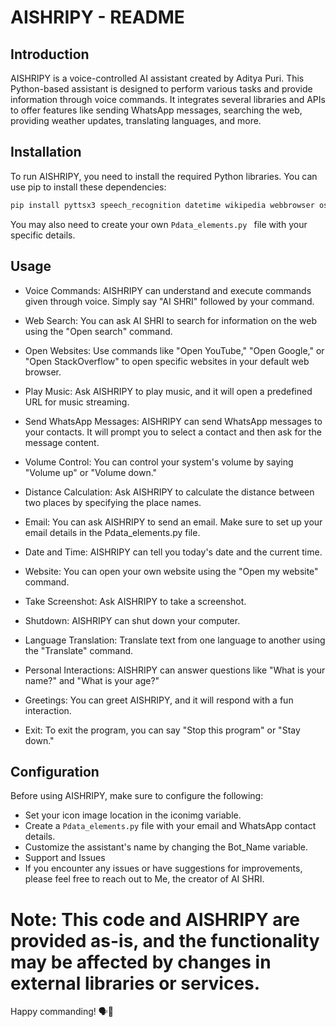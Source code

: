 # AISHRIPY - README

## Introduction
AISHRIPY is a voice-controlled AI assistant created by Aditya Puri. This Python-based assistant is designed to perform various tasks and provide information through voice commands. It integrates several libraries and APIs to offer features like sending WhatsApp messages, searching the web, providing weather updates, translating languages, and more.

## Installation
To run AISHRIPY, you need to install the required Python libraries. You can use pip to install these dependencies:

```bash
pip install pyttsx3 speech_recognition datetime wikipedia webbrowser os smtplib pyautogui Pdata_elements time winotify pillow translate geopy
```

You may also need to create your own ```Pdata_elements.py ``` file with your specific details.

## Usage
- Voice Commands: AISHRIPY can understand and execute commands given through voice. Simply say "AI SHRI" followed by your command.

- Web Search: You can ask AI SHRI to search for information on the web using the "Open search" command.

- Open Websites: Use commands like "Open YouTube," "Open Google," or "Open StackOverflow" to open specific websites in your default web browser.

- Play Music: Ask AISHRIPY to play music, and it will open a predefined URL for music streaming.

- Send WhatsApp Messages: AISHRIPY can send WhatsApp messages to your contacts. It will prompt you to select a contact and then ask for the message content.

- Volume Control: You can control your system's volume by saying "Volume up" or "Volume down."

- Distance Calculation: Ask AISHRIPY to calculate the distance between two places by specifying the place names.

- Email: You can ask AISHRIPY to send an email. Make sure to set up your email details in the Pdata_elements.py file.

- Date and Time: AISHRIPY can tell you today's date and the current time.

- Website: You can open your own website using the "Open my website" command.

- Take Screenshot: Ask AISHRIPY to take a screenshot.

- Shutdown: AISHRIPY can shut down your computer.

- Language Translation: Translate text from one language to another using the "Translate" command.

- Personal Interactions: AISHRIPY can answer questions like "What is your name?" and "What is your age?"

- Greetings: You can greet AISHRIPY, and it will respond with a fun interaction.

- Exit: To exit the program, you can say "Stop this program" or "Stay down."

## Configuration

Before using AISHRIPY, make sure to configure the following:

- Set your icon image location in the iconimg variable.
- Create a ``` Pdata_elements.py ``` file with your email and WhatsApp contact details.
- Customize the assistant's name by changing the Bot_Name variable.
- Support and Issues
- If you encounter any issues or have suggestions for improvements, please feel free to reach out to Me, the creator of AI SHRI.

# Note: This code and AISHRIPY are provided as-is, and the functionality may be affected by changes in external libraries or services.

Happy commanding! 🗣🤖

